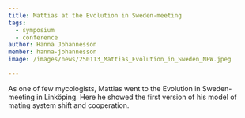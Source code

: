 ```yaml
---
title: Mattias at the Evolution in Sweden-meeting
tags:
  - symposium
  - conference
author: Hanna Johannesson
member: hanna-johannesson
image: /images/news/250113_Mattias_Evolution_in_Sweden_NEW.jpeg

---
```


As one of few mycologists, Mattias went to the Evolution in Sweden-meeting in Linköping. Here he showed the first version of his model of mating system shift and cooperation. 